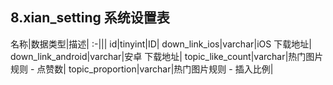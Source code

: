 ## 8.xian_setting 系统设置表

名称|数据类型|描述|
:-|||
id|tinyint|ID|
down_link_ios|varchar|iOS 下载地址|
down_link_android|varchar|安卓 下载地址|
topic_like_count|varchar|热门图片规则 - 点赞数|
topic_proportion|varchar|热门图片规则 - 插入比例|